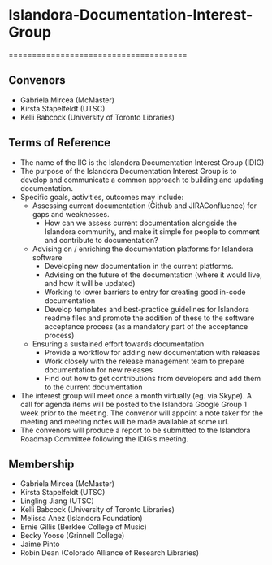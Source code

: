 # Islandora-Documentation-Interest-Group
======================================
## Convenors
* Gabriela Mircea (McMaster)
* Kirsta Stapelfeldt (UTSC)
* Kelli Babcock (University of Toronto Libraries)	
## Terms of Reference
* The name of the IIG is the Islandora Documentation Interest Group (IDIG)
* The purpose of the Islandora Documentation Interest Group is to develop and communicate a common approach to building and updating documentation.
* Specific goals, activities, outcomes may include:
  * Assessing current documentation (Github and JIRAConfluence) for gaps and weaknesses.
    * How can we assess current documentation alongside the Islandora community, and make it simple for people to comment and contribute to documentation?
  * Advising on / enriching the documentation platforms for Islandora software
    * Developing new documentation in the current platforms.
    * Advising on the future of the documentation (where it would live, and how it will be updated)
    * Working to lower barriers to entry for creating good in-code documentation
    * Develop templates and best-practice guidelines for Islandora readme files and promote the addition of these to the software acceptance process (as a mandatory part of the acceptance process)  
  * Ensuring a sustained effort towards documentation
    * Provide a workflow for adding new documentation with releases 
    * Work closely with the release management team to prepare documentation for new releases
    * Find out how to get contributions from developers and add them to the current documentation
* The interest group will meet once a month virtually (eg. via Skype). A call for agenda items will be posted to the Islandora Google Group 1 week prior to the meeting. The convenor will appoint a note taker for the meeting and meeting notes will be made available at some url.
* The convenors will produce a report to be submitted to the Islandora Roadmap Committee following the IDIG’s meeting.

## Membership
* Gabriela Mircea (McMaster)
* Kirsta Stapelfeldt (UTSC)
* Lingling Jiang (UTSC)
* Kelli Babcock (University of Toronto Libraries)	
* Melissa Anez (Islandora Foundation)
* Ernie Gillis (Berklee College of Music)
* Becky Yoose (Grinnell College)
* Jaime Pinto
* Robin Dean (Colorado Alliance of Research Libraries)
